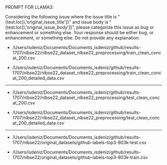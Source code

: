 PROMPT FOR LLAMA3:

Considering the following issue where the issue title is "{test.loc[i,'original_issue_title']}" and issue body is "{test.loc[i,'original_issue_body']}", please categorize this issue as bug or enhancement or something else. Your response should be either bug, or enhancement, or something else. Do not provide any explanation.


* /Users/isdeniz/Documents/Documents_isdeniz/github/results-1707/nlbse22/nlbse22_dataset_nlbse22_preprocessing/train_clean_concat_200.csv

* /Users/isdeniz/Documents/Documents_isdeniz/github/results-1707/nlbse22/nlbse22_dataset_nlbse22_preprocessing/train_clean_concat_200_detailed_data.csv

***

* /Users/isdeniz/Documents/Documents_isdeniz/github/results-1707/nlbse22/nlbse22_dataset_nlbse22_preprocessing/test_clean_concat_200.csv

* /Users/isdeniz/Documents/Documents_isdeniz/github/results-1707/nlbse22/nlbse22_dataset_nlbse22_preprocessing/test_clean_concat_200_detailed_data.csv

***

* /Users/isdeniz/Documents/Documents_isdeniz/github/results-1707/nlbse22/original_datasets/github-labels-top3-803k-test.csv

* /Users/isdeniz/Documents/Documents_isdeniz/github/results-1707/nlbse22/original_datasets/github-labels-top3-803k-train.csv
